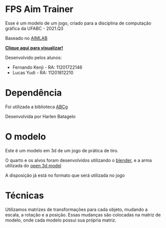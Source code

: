 # FPS Aim Trainer

Esse é um modelo de um jogo, criado para a disciplina de computação gráfica da UFABC - 2021.Q3

Baseado no [AIMLAB](https://aimlab.gg/) 

**[Clique aqui para visualizar!](https://lucasyudicassin.github.io/fpsAimTrainerV1/index.html)**

Desenvolvido pelos alunos:
 - Fernando Kenji - RA: 11201722146
 - Lucas Yudi - RA: 11201812210

# Dependência

Foi utilizada a biblioteca [ABCg](https://github.com/hbatagelo/abcg)

Desenvolvida por Harlen Batagelo


# O modelo
Este é um modelo em 3d de um jogo de prática de tiro.

O quarto e os alvos foram desenvolvidos utilizando o [blender](https://www.blender.org/), e a arma utilizada do [open 3d model](https://open3dmodel.com/pt/3d-models/scifi-handgun_39931.html)

A disposição já está no formato que será utilizada no jogo


# Técnicas
Utilizamos matrizes de transformações para cada objeto, mudando a escala, a rotação e a posição. Essas mudanças são colocadas na matriz de modelo, onde cada modelo possui sua própria matriz.
